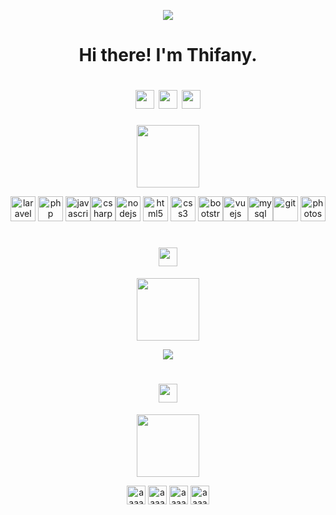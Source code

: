 <p align="center"> <img src="https://66.media.tumblr.com/a3061b74a7b1146937d4383bbaa30938/abdb1362b7589c6e-b4/s640x960/d25d99df9b7d486e8ca85d5c5b56618dc7baefab.gif"> </p>
<h1 align="center">Hi there! I'm Thifany.</h1> 

<h1 align="center"><img height="30" src="https://raw.githubusercontent.com/innng/innng/master/assets/soulgem-madoka.gif"/> <img height="30" src="https://raw.githubusercontent.com/innng/innng/master/assets/soulgem-homura.gif"/> <img height="30" src="https://raw.githubusercontent.com/innng/innng/master/assets/soulgem-mami.gif"/></h1>
<p align="center"> <img src="https://images-wixmp-ed30a86b8c4ca887773594c2.wixmp.com/f/c9181c39-0daf-4f22-9ea4-52e21b19a0ca/daxy1gv-372d426a-4fe8-4ad5-ad69-6eee4747df76.png/v1/fill/w_1024,h_154,strp/lace_divider_big_by_sirafien_daxy1gv-fullview.png?token=eyJ0eXAiOiJKV1QiLCJhbGciOiJIUzI1NiJ9.eyJzdWIiOiJ1cm46YXBwOiIsImlzcyI6InVybjphcHA6Iiwib2JqIjpbW3siaGVpZ2h0IjoiPD0xNTQiLCJwYXRoIjoiXC9mXC9jOTE4MWMzOS0wZGFmLTRmMjItOWVhNC01MmUyMWIxOWEwY2FcL2RheHkxZ3YtMzcyZDQyNmEtNGZlOC00YWQ1LWFkNjktNmVlZTQ3NDdkZjc2LnBuZyIsIndpZHRoIjoiPD0xMDI0In1dXSwiYXVkIjpbInVybjpzZXJ2aWNlOmltYWdlLm9wZXJhdGlvbnMiXX0.CT5j0pkvTgCaD21f-JejJhrXchFsi7kkbiP6idGmYB0" height="100"></p>
<p align="center"> <img src="https://devicons.github.io/devicon/devicon.git/icons/laravel/laravel-plain-wordmark.svg" alt="laravel" width="40" height="40"/>  <img src="https://devicons.github.io/devicon/devicon.git/icons/php/php-original.svg" alt="php" width="40" height="40"/> <img src="https://devicons.github.io/devicon/devicon.git/icons/javascript/javascript-original.svg" alt="javascript" width="40" height="40"/><img src="https://devicons.github.io/devicon/devicon.git/icons/csharp/csharp-original.svg" alt="csharp" width="40" height="40"/><img src="https://devicons.github.io/devicon/devicon.git/icons/nodejs/nodejs-original-wordmark.svg" alt="nodejs" width="40" height="40"/> <img src="https://devicons.github.io/devicon/devicon.git/icons/html5/html5-original-wordmark.svg" alt="html5" width="40" height="40"/> <img src="https://devicons.github.io/devicon/devicon.git/icons/css3/css3-original-wordmark.svg" alt="css3" width="40" height="40"/> <img src="https://devicons.github.io/devicon/devicon.git/icons/bootstrap/bootstrap-plain.svg" alt="bootstrap" width="40" height="40"/><img src="https://devicons.github.io/devicon/devicon.git/icons/vuejs/vuejs-original-wordmark.svg" alt="vuejs" width="40" height="40"/><img src="https://devicons.github.io/devicon/devicon.git/icons/mysql/mysql-original-wordmark.svg" alt="mysql" width="40" height="40"/><img src="https://www.vectorlogo.zone/logos/git-scm/git-scm-icon.svg" alt="git" width="40" height="40"/> <img src="https://devicons.github.io/devicon/devicon.git/icons/photoshop/photoshop-plain.svg" alt="photoshop" width="40" height="40"/> 
</p>

<h1 align="center"><img height="30" src="https://raw.githubusercontent.com/innng/innng/master/assets/soulgem-sayaka.gif"/></h1>
<p align="center"> <img src="https://images-wixmp-ed30a86b8c4ca887773594c2.wixmp.com/f/c9181c39-0daf-4f22-9ea4-52e21b19a0ca/daxy1gv-372d426a-4fe8-4ad5-ad69-6eee4747df76.png/v1/fill/w_1024,h_154,strp/lace_divider_big_by_sirafien_daxy1gv-fullview.png?token=eyJ0eXAiOiJKV1QiLCJhbGciOiJIUzI1NiJ9.eyJzdWIiOiJ1cm46YXBwOiIsImlzcyI6InVybjphcHA6Iiwib2JqIjpbW3siaGVpZ2h0IjoiPD0xNTQiLCJwYXRoIjoiXC9mXC9jOTE4MWMzOS0wZGFmLTRmMjItOWVhNC01MmUyMWIxOWEwY2FcL2RheHkxZ3YtMzcyZDQyNmEtNGZlOC00YWQ1LWFkNjktNmVlZTQ3NDdkZjc2LnBuZyIsIndpZHRoIjoiPD0xMDI0In1dXSwiYXVkIjpbInVybjpzZXJ2aWNlOmltYWdlLm9wZXJhdGlvbnMiXX0.CT5j0pkvTgCaD21f-JejJhrXchFsi7kkbiP6idGmYB0" height="100"></p>
<p align="center"><img align="center" src="https://github-readme-stats.vercel.app/api?username=thifany-nicastro&show_icons=true"/></p>

<h1 align="center"><img height="30" src="https://raw.githubusercontent.com/innng/innng/master/assets/soulgem-kyoko.gif"/></h1>
<p align="center"> <img src="https://images-wixmp-ed30a86b8c4ca887773594c2.wixmp.com/f/c9181c39-0daf-4f22-9ea4-52e21b19a0ca/daxy1gv-372d426a-4fe8-4ad5-ad69-6eee4747df76.png/v1/fill/w_1024,h_154,strp/lace_divider_big_by_sirafien_daxy1gv-fullview.png?token=eyJ0eXAiOiJKV1QiLCJhbGciOiJIUzI1NiJ9.eyJzdWIiOiJ1cm46YXBwOiIsImlzcyI6InVybjphcHA6Iiwib2JqIjpbW3siaGVpZ2h0IjoiPD0xNTQiLCJwYXRoIjoiXC9mXC9jOTE4MWMzOS0wZGFmLTRmMjItOWVhNC01MmUyMWIxOWEwY2FcL2RheHkxZ3YtMzcyZDQyNmEtNGZlOC00YWQ1LWFkNjktNmVlZTQ3NDdkZjc2LnBuZyIsIndpZHRoIjoiPD0xMDI0In1dXSwiYXVkIjpbInVybjpzZXJ2aWNlOmltYWdlLm9wZXJhdGlvbnMiXX0.CT5j0pkvTgCaD21f-JejJhrXchFsi7kkbiP6idGmYB0" height="100"></p>
<p align="center">
<a href="https://codepen.io/aaaaa" target="blank"><img align="center" src="https://cdn.jsdelivr.net/npm/simple-icons@3.0.1/icons/codepen.svg" alt="aaaaa" height="30" width="30" /></a>
<a href="https://linkedin.com/in/aaaaa" target="blank"><img align="center" src="https://cdn.jsdelivr.net/npm/simple-icons@3.0.1/icons/linkedin.svg" alt="aaaaa" height="30" width="30" /></a>
<a href="https://stackoverflow.com/users/aaaaa" target="blank"><img align="center" src="https://cdn.jsdelivr.net/npm/simple-icons@3.0.1/icons/stackoverflow.svg" alt="aaaaa" height="30" width="30" /></a>
<a href="https://medium.com/aaaaaa" target="blank"><img align="center" src="https://cdn.jsdelivr.net/npm/simple-icons@3.0.1/icons/medium.svg" alt="aaaaaa" height="30" width="30" /></a>
</p>
